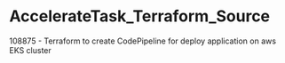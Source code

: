 # AccelerateTask_Terraform_Source
108875 - Terraform to create CodePipeline for deploy application on aws EKS cluster
